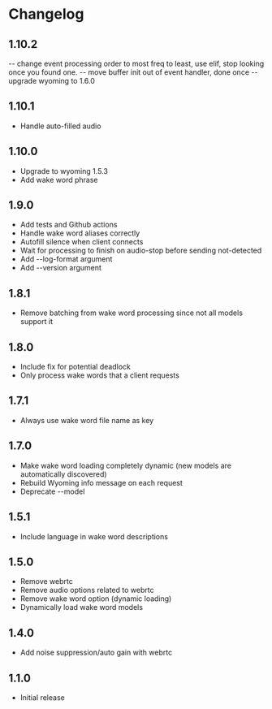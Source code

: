 # Changelog

## 1.10.2

-- change event processing order to most freq to least, use elif, stop looking once you found one.
-- move buffer init out of event handler, done once
-- upgrade wyoming to 1.6.0

## 1.10.1

- Handle auto-filled audio

## 1.10.0

- Upgrade to wyoming 1.5.3
- Add wake word phrase

## 1.9.0

- Add tests and Github actions
- Handle wake word aliases correctly
- Autofill silence when client connects
- Wait for processing to finish on audio-stop before sending not-detected
- Add --log-format argument
- Add --version argument

## 1.8.1

- Remove batching from wake word processing since not all models support it

## 1.8.0

- Include fix for potential deadlock
- Only process wake words that a client requests

## 1.7.1

- Always use wake word file name as key

## 1.7.0

- Make wake word loading completely dynamic (new models are automatically discovered)
- Rebuild Wyoming info message on each request
- Deprecate --model

## 1.5.1

- Include language in wake word descriptions

## 1.5.0

- Remove webrtc
- Remove audio options related to webrtc
- Remove wake word option (dynamic loading)
- Dynamically load wake word models

## 1.4.0

- Add noise suppression/auto gain with webrtc

## 1.1.0

- Initial release

